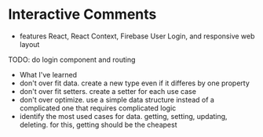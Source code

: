 # Interactive Comments

- features React, React Context, Firebase User Login, and responsive web layout
<!--

add netlify

-->
TODO:
do login component and routing

- What I've learned
- don't over fit data. create a new type even if it differes by one property
- don't over fit setters. create a setter for each use case
- don't over optimize. use a simple data structure instead of a complicated one that requires complicated logic
- identify the most used cases for data. getting, setting, updating, deleting. for this, getting should be the cheapest
